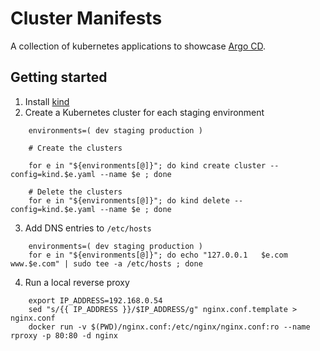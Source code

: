 # Cluster Manifests
A collection of kubernetes applications to showcase [Argo CD](https://argoproj.github.io/).

## Getting started
1. Install [kind](https://kind.sigs.k8s.io/docs/user/quick-start/)
2. Create a Kubernetes cluster for each staging environment
```
	environments=( dev staging production )

	# Create the clusters

	for e in "${environments[@]}"; do kind create cluster --config=kind.$e.yaml --name $e ; done

	# Delete the clusters
	for e in "${environments[@]}"; do kind delete --config=kind.$e.yaml --name $e ; done
```
3. Add DNS entries to `/etc/hosts`
```
	environments=( dev staging production )
	for e in "${environments[@]}"; do echo "127.0.0.1	$e.com www.$e.com" | sudo tee -a /etc/hosts ; done
```

4. Run a local reverse proxy
```
	export IP_ADDRESS=192.168.0.54
	sed "s/{{ IP_ADDRESS }}/$IP_ADDRESS/g" nginx.conf.template > nginx.conf
	docker run -v $(PWD)/nginx.conf:/etc/nginx/nginx.conf:ro --name rproxy -p 80:80 -d nginx
```
